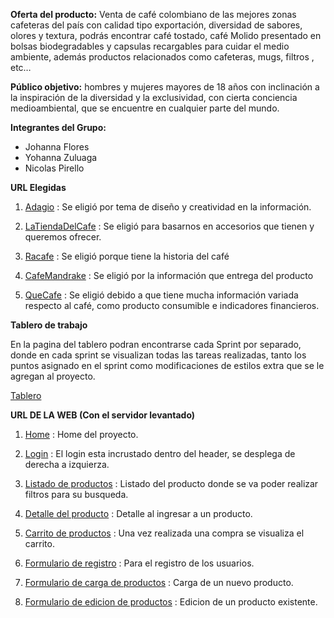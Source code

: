 **Oferta del producto:** Venta de café colombiano de las mejores zonas cafeteras del país con calidad tipo exportación, diversidad de sabores, olores y textura, podrás encontrar café tostado, café Molido presentado en bolsas biodegradables y capsulas recargables para cuidar el medio ambiente, además productos relacionados como cafeteras, mugs, filtros , etc…

**Público objetivo:** hombres y mujeres mayores de 18 años con inclinación a la inspiración de la diversidad y la exclusividad, con cierta conciencia medioambiental, que se encuentre en cualquier parte del mundo.

**Integrantes del Grupo:**
- Johanna Flores
- Yohanna Zuluaga
- Nicolas Pirello

**URL Elegidas**

1. [Adagio](https://adagio.cl/   "Adagio") : Se eligió por tema de diseño y creatividad en la información.

2. [LaTiendaDelCafe](https://latiendadelcafe.co/collections/accesorios "LaTiendaDelCafe") : Se eligió para basarnos en accesorios que tienen y queremos ofrecer.

3. [Racafe](https://racafe.com.co/es/ "Racafe") : Se eligió porque tiene la historia del café

4. [CafeMandrake](https://cafemandrake.cl/producto/typica-originario-1893/  "CafeMandrake") : Se eligió por la información que entrega del producto

5. [QueCafe](https://quecafe.info/ "QueCafe") : Se eligió debido a que tiene mucha información variada respecto al café, como producto consumible e indicadores financieros.

**Tablero de trabajo**

En la pagina del tablero podran encontrarse cada Sprint por separado, donde en cada sprint se visualizan todas las tareas realizadas, tanto los puntos asignado en el sprint como modificaciones de estilos extra que se le agregan al proyecto.

[Tablero](https://github.com/gruposeisdh/grupo_6_cafeMeca/projects/ "tablero")

**URL DE LA WEB (Con el servidor levantado)**

1. [Home](http://localhost:3030/ "Home") : Home del proyecto.

3. [Login](http://localhost:3030/ "Login") : El login esta incrustado dentro del header, se desplega de derecha a izquierza.

4. [Listado de productos](http://localhost:3030/product "Listado de productos") : Listado del producto donde se va poder realizar filtros para su busqueda.

5. [Detalle del producto](http://localhost:3030/product/detail "Detalle del producto") : Detalle al ingresar a un producto.

6. [Carrito de productos](http://localhost:3030/cart "Carrito de productos") : Una vez realizada una compra se visualiza el carrito.

7. [Formulario de registro](http://localhost:3030/user/register "Formulario de registro") : Para el registro de los usuarios.

8. [Formulario de carga de productos](http://localhost:3030/product/create "Formulario de carga de productos") : Carga de un nuevo producto.

9. [Formulario de edicion de productos](http://localhost:3030/product/update "Formulario de edicion de productos") : Edicion de un producto existente.
